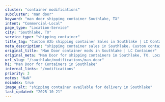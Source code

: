 ```yaml
---
cluster: "container modifications"
subcluster: "man door"
keyword: "man door shipping container Southlake, TX"
intent: "Commercial-Local"
page_type: "Location-Service"
city: "Southlake, TX"
service_type: "shipping container"
title_tag: "Custom A2b shipping container Sales in Southlake | LC Container"
meta_description: "shipping container sales in Southlake. Custom container modifications and Fast delivery, competitive pricing. Serving modifications area. Quote ID: YPD. Call (214) 524-4168 for your free quote today."
original_title: "Man Door container mods in Southlake | LC Container"
original_meta: "Man Door for shipping containers in Southlake, TX. Local fabrication & pro install. LC Container — Since 2003. Get a quote."
url_slug: "/southlake/modifications/man-door"
h1: "Man Door for Containers in Southlake"
internal_links: "/modifications"
priority: 3
notes: "NaN"
noindex: true
image_alt: "shipping container available for delivery in Southlake"
last_updated: "2025-10-21"
---
```


<!-- TODO: Add unique city/inventory copy, images, and internal links here. -->
